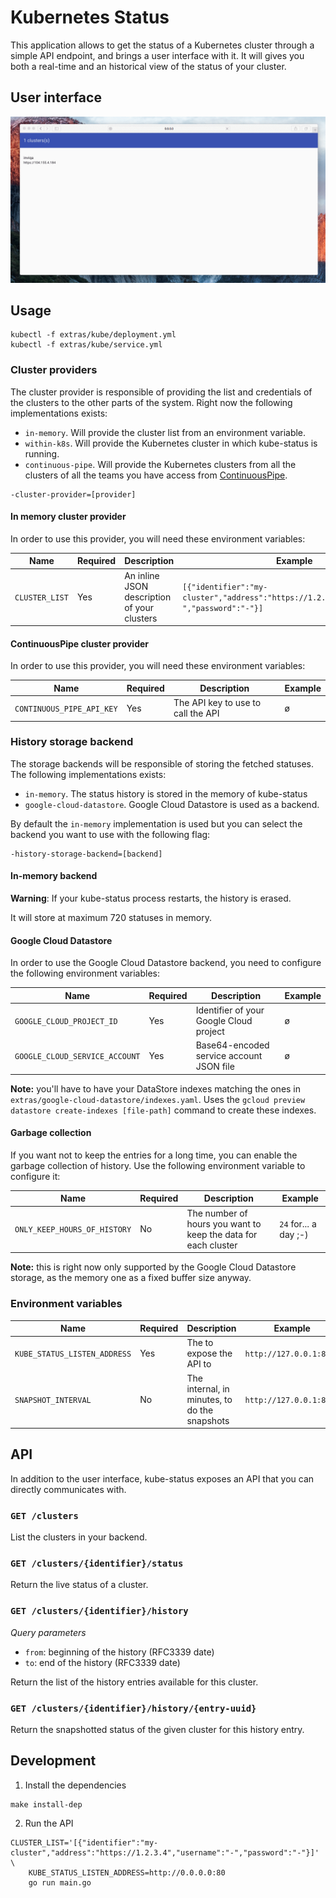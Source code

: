 # Kubernetes Status

This application allows to get the status of a Kubernetes cluster through a simple API endpoint, and brings a user interface with it.
It will gives you both a real-time and an historical view of the status of your cluster.

## User interface

![User interface demo](extras/ui/DgK15nakpP.gif)

## Usage

```
kubectl -f extras/kube/deployment.yml
kubectl -f extras/kube/service.yml
```

### Cluster providers

The cluster provider is responsible of providing the list and credentials of the clusters to the other parts of the system. Right now
the following implementations exists:

- `in-memory`. Will provide the cluster list from an environment variable.
- `within-k8s`. Will provide the Kubernetes cluster in which kube-status is running.
- `continuous-pipe`. Will provide the Kubernetes clusters from all the clusters of all the teams you have access from [ContinuousPipe](https://continuouspipe.io).

```
-cluster-provider=[provider]
```

#### In memory cluster provider

In order to use this provider, you will need these environment variables:

Name | Required | Description | Example
--- | --- | --- | ----
`CLUSTER_LIST` | Yes | An inline JSON description of your clusters | `[{"identifier":"my-cluster","address":"https://1.2.3.4","username":"-","password":"-"}]` |

#### ContinuousPipe cluster provider

In order to use this provider, you will need these environment variables:

Name | Required | Description | Example
--- | --- | --- | ----
`CONTINUOUS_PIPE_API_KEY` | Yes | The API key to use to call the API | ø |


### History storage backend

The storage backends will be responsible of storing the fetched statuses. The following implementations exists:

- `in-memory`. The status history is stored in the memory of kube-status
- `google-cloud-datastore`. Google Cloud Datastore is used as a backend.

By default the `in-memory` implementation is used but you can select the backend you want to use with the following flag:
```
-history-storage-backend=[backend]
```

#### In-memory backend

**Warning**: If your kube-status process restarts, the history is erased.

It will store at maximum 720 statuses in memory.

#### Google Cloud Datastore

In order to use the Google Cloud Datastore backend, you need to configure the following environment variables:

Name | Required | Description | Example
--- | --- | --- | ----
`GOOGLE_CLOUD_PROJECT_ID` | Yes | Identifier of your Google Cloud project | ø |
`GOOGLE_CLOUD_SERVICE_ACCOUNT` | Yes | Base64-encoded service account JSON file | ø |

**Note:** you'll have to have your DataStore indexes matching the ones in `extras/google-cloud-datastore/indexes.yaml`. Uses the `gcloud preview datastore create-indexes [file-path]` command to create these indexes.


#### Garbage collection

If you want not to keep the entries for a long time, you can enable the garbage collection of history. Use the following environment variable
to configure it:

Name | Required | Description | Example
--- | --- | --- | ----
`ONLY_KEEP_HOURS_OF_HISTORY` | No | The number of hours you want to keep the data for each cluster | `24` for... a day ;-) |

**Note:** this is right now only supported by the Google Cloud Datastore storage, as the memory one as a fixed buffer size anyway.


### Environment variables

Name | Required | Description | Example | Default
--- | --- | --- | --- | ---
`KUBE_STATUS_LISTEN_ADDRESS` | Yes | The to expose the API to | `http://127.0.0.1:8080` | ø
`SNAPSHOT_INTERVAL` | No | The internal, in minutes, to do the snapshots | `http://127.0.0.1:8080` | 5

## API

In addition to the user interface, kube-status exposes an API that you can directly communicates with.

### `GET /clusters`

List the clusters in your backend.

### `GET /clusters/{identifier}/status`

Return the live status of a cluster.

### `GET /clusters/{identifier}/history`

*Query parameters*
- `from`: beginning of the history (RFC3339 date)
- `to`: end of the history (RFC3339 date)

Return the list of the history entries available for this cluster.

### `GET /clusters/{identifier}/history/{entry-uuid}`

Return the snapshotted status of the given cluster for this history entry.

## Development

1. Install the dependencies
  ```
  make install-dep
  ```

2. Run the API
  ```
  CLUSTER_LIST='[{"identifier":"my-cluster","address":"https://1.2.3.4","username":"-","password":"-"}]' \
      KUBE_STATUS_LISTEN_ADDRESS=http://0.0.0.0:80
      go run main.go
  ```
